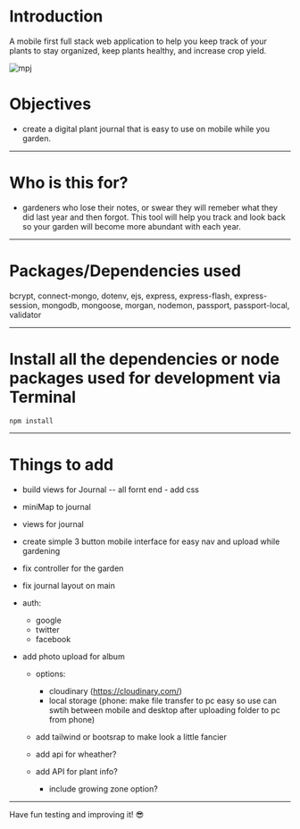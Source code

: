 # Introduction

A mobile first full stack web application to help you keep track of your plants to stay organized, keep plants healthy, and increase crop yield. 

![mpj](https://github.com/NPMaiorano/myPlantJournal/assets/102557796/e0a1ae33-d1bc-46bb-9d09-9e80b260c8d4)



# Objectives

- create a digital plant journal that is easy to use on mobile while you garden. 

---

# Who is this for? 

- gardeners who lose their notes, or swear they will remeber what they did last year and then forgot. This tool will help you track and look back so your garden will become more abundant with each year. 

---

# Packages/Dependencies used 

bcrypt, connect-mongo, dotenv, ejs, express, express-flash, express-session, mongodb, mongoose, morgan, nodemon, passport, passport-local, validator

---

# Install all the dependencies or node packages used for development via Terminal

`npm install` 

---

# Things to add

- build views for Journal -- all fornt end - add css
- miniMap to journal
- views for journal
- create simple 3 button mobile interface for easy nav and upload while gardening

- fix controller for the garden 
- fix journal layout on main

- auth:
    - google
    - twitter
    - facebook
- add photo upload for album
  - options:
    - cloudinary (https://cloudinary.com/)
    - local storage 
          (phone: make file transfer to pc easy so use can swtih between mobile and desktop after uploading folder to pc from phone)

  - add tailwind or bootsrap to make look a little fancier
  - add api for wheather?
  - add API for plant info?
    - include growing zone option?
 ---
 
 Have fun testing and improving it! 😎


